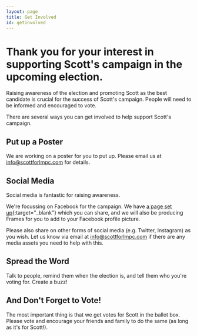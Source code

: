 ```yaml
---
layout: page
title: Get Involved
id: getinvolved
---
```

# Thank you for your interest in supporting Scott's campaign in the upcoming election.

Raising awareness of the election and promoting Scott as the best candidate is crucial for the success of Scott's campaign. People will need to be informed and encouraged to vote.

There are several ways you can get involved to help support Scott's campaign.

Put up a Poster
---------------

We are working on a poster for you to put up. Please email us at [info@scottforlmpc.com](mailto:info@scottforlmpc.com) for details.

Social Media
------------

Social media is fantastic for raising awareness.

We're focussing on Facebook for the campaign. We have [a page set up](https://www.facebook.com/ScottForLMPC){:target="_blank"} which you can share, and we will also be producing Frames for you to add to your Facebook profile picture.

Please also share on other forms of social media (e.g. Twitter, Instagram) as you wish. Let us know via email at [info@scottforlmpc.com](mailto:info@scottforlmpc.com) if there are any media assets you need to help with this.

Spread the Word
---------------

Talk to people, remind them when the election is, and tell them who you're voting for. Create a buzz!

And Don't Forget to Vote!
-------------------------

The most important thing is that we get votes for Scott in the ballot box. Please vote and encourage your friends and family to do the same (as long as it's for Scott!).